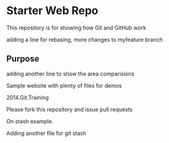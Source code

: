 # Starter Web Repo

This repository is for showing how Git and GitHub work

adding a line for rebasing, more changes to myfeature branch


## Purpose


adding another line to show the area comparisions

Sample website with plenty of files for demos

2014.Git.Training

Please fork this repository and issue pull requests

On stash example.

Adding another file for git stash 
